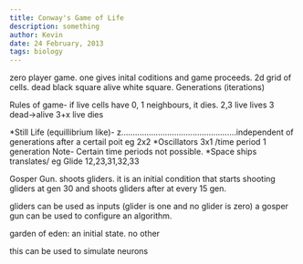 ```yaml
---
title: Conway's Game of Life
description: something
author: Kevin
date: 24 February, 2013
tags: biology
---
```


zero player game. one gives inital coditions and game proceeds. 2d grid of cells. dead black square alive white square. Generations (iterations)

Rules of game-
if live cells have 0, 1 neighbours, it dies.
2,3 live lives
3  dead->alive
3+x live dies

*Still Life (equillibrium like)- z..................................................independent of generations after a certail poit eg 2x2 
*Oscillators 3x1 /time period 1 generation
Note- Certain time periods not possible.
*Space ships translates/ eg Glide 12,23,31,32,33 

Gosper Gun. shoots gliders. it is an initial condition that starts shooting gliders at gen 30 and shoots gliders after at every 15 gen.

gliders can be used as inputs (glider is one and no glider is zero) a gosper gun can be used to configure an algorithm. 

garden of eden: an initial state. no other 

this can be used to simulate neurons
